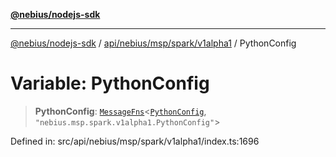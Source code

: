 [**@nebius/nodejs-sdk**](../../../../../../README.md)

---

[@nebius/nodejs-sdk](../../../../../../README.md) / [api/nebius/msp/spark/v1alpha1](../README.md) / PythonConfig

# Variable: PythonConfig

> **PythonConfig**: [`MessageFns`](../../../../../../runtime/protos/core/interfaces/MessageFns.md)\<[`PythonConfig`](../interfaces/PythonConfig.md), `"nebius.msp.spark.v1alpha1.PythonConfig"`\>

Defined in: src/api/nebius/msp/spark/v1alpha1/index.ts:1696
